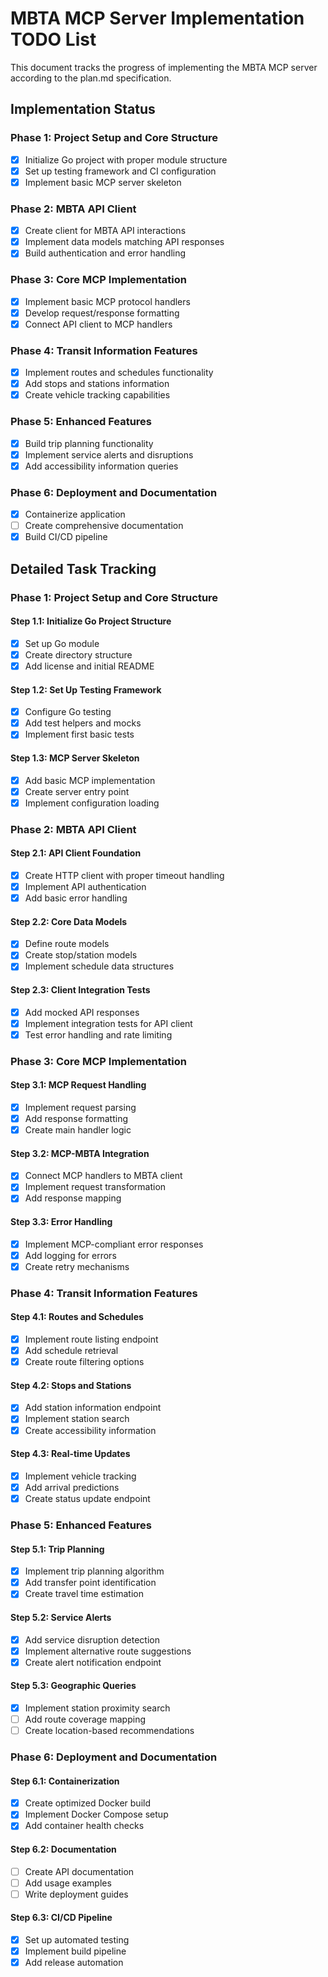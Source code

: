# MBTA MCP Server Implementation TODO List

This document tracks the progress of implementing the MBTA MCP server according to the plan.md specification.

## Implementation Status

### Phase 1: Project Setup and Core Structure
- [x] Initialize Go project with proper module structure
- [x] Set up testing framework and CI configuration
- [x] Implement basic MCP server skeleton

### Phase 2: MBTA API Client
- [x] Create client for MBTA API interactions
- [x] Implement data models matching API responses
- [x] Build authentication and error handling

### Phase 3: Core MCP Implementation
- [x] Implement basic MCP protocol handlers
- [x] Develop request/response formatting
- [x] Connect API client to MCP handlers

### Phase 4: Transit Information Features
- [x] Implement routes and schedules functionality
- [x] Add stops and stations information
- [x] Create vehicle tracking capabilities

### Phase 5: Enhanced Features
- [x] Build trip planning functionality
- [x] Implement service alerts and disruptions
- [x] Add accessibility information queries

### Phase 6: Deployment and Documentation
- [x] Containerize application
- [ ] Create comprehensive documentation
- [x] Build CI/CD pipeline

## Detailed Task Tracking

### Phase 1: Project Setup and Core Structure

#### Step 1.1: Initialize Go Project Structure
- [x] Set up Go module
- [x] Create directory structure
- [x] Add license and initial README

#### Step 1.2: Set Up Testing Framework
- [x] Configure Go testing
- [x] Add test helpers and mocks
- [x] Implement first basic tests

#### Step 1.3: MCP Server Skeleton
- [x] Add basic MCP implementation
- [x] Create server entry point
- [x] Implement configuration loading

### Phase 2: MBTA API Client

#### Step 2.1: API Client Foundation
- [x] Create HTTP client with proper timeout handling
- [x] Implement API authentication
- [x] Add basic error handling

#### Step 2.2: Core Data Models
- [x] Define route models
- [x] Create stop/station models
- [x] Implement schedule data structures

#### Step 2.3: Client Integration Tests
- [x] Add mocked API responses
- [x] Implement integration tests for API client
- [x] Test error handling and rate limiting

### Phase 3: Core MCP Implementation

#### Step 3.1: MCP Request Handling
- [x] Implement request parsing
- [x] Add response formatting
- [x] Create main handler logic

#### Step 3.2: MCP-MBTA Integration
- [x] Connect MCP handlers to MBTA client
- [x] Implement request transformation
- [x] Add response mapping

#### Step 3.3: Error Handling
- [x] Implement MCP-compliant error responses
- [x] Add logging for errors
- [x] Create retry mechanisms

### Phase 4: Transit Information Features

#### Step 4.1: Routes and Schedules
- [x] Implement route listing endpoint
- [x] Add schedule retrieval
- [x] Create route filtering options

#### Step 4.2: Stops and Stations
- [x] Add station information endpoint
- [x] Implement station search
- [x] Create accessibility information

#### Step 4.3: Real-time Updates
- [x] Implement vehicle tracking
- [x] Add arrival predictions
- [x] Create status update endpoint

### Phase 5: Enhanced Features

#### Step 5.1: Trip Planning
- [x] Implement trip planning algorithm
- [x] Add transfer point identification
- [x] Create travel time estimation

#### Step 5.2: Service Alerts
- [x] Add service disruption detection
- [x] Implement alternative route suggestions
- [x] Create alert notification endpoint

#### Step 5.3: Geographic Queries
- [x] Implement station proximity search
- [ ] Add route coverage mapping
- [ ] Create location-based recommendations

### Phase 6: Deployment and Documentation

#### Step 6.1: Containerization
- [x] Create optimized Docker build
- [x] Implement Docker Compose setup
- [x] Add container health checks

#### Step 6.2: Documentation
- [ ] Create API documentation
- [ ] Add usage examples
- [ ] Write deployment guides

#### Step 6.3: CI/CD Pipeline
- [x] Set up automated testing
- [x] Implement build pipeline
- [x] Add release automation